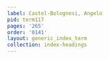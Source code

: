 ```yaml
---
label: Castel-Bolognesi, Angelo
pid: term117
pages: '265'
order: '0141'
layout: generic_index_term
collection: index-headings
---
```

